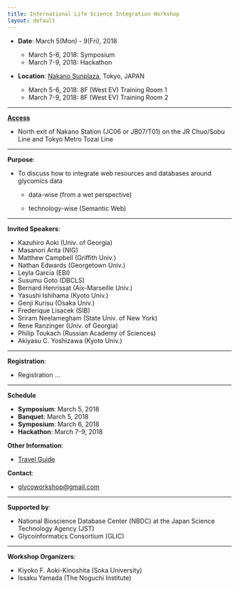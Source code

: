 ```yaml
---
title: International Life Science Integration Workshop
layout: default
---
```

  
* **Date**: 
March 5(Mon) - 9(Fri), 2018
  * March 5-6, 2018: Symposium
  * March 7-9, 2018: Hackathon


* **Location**: 
<a href="https://www.sunplaza.jp/en/" target="_blank">Nakano Sunplaza</a>, Tokyo, JAPAN
  * March 5-6, 2018: 8F (West EV) Training Room 1
  * March 7-9, 2018: 8F (West EV) Training Room 2


***
**<a href="https://www.sunplaza.jp/en/about/#access" target="_blank">Access</a>**
* North exit of Nakano Station (JC06 or JB07/T01) on the JR Chuo/Sobu Line and Tokyo Metro Tozai Line

***    
**Purpose**:

* To discuss how to integrate web resources and databases around glycomics data

  * data-wise (from a wet perspective)  

  * technology-wise (Semantic Web)  

***    

**Invited Speakers**:
  
*  Kazuhiro Aoki (Univ. of Georgia)
*  Masanori Arita (NIG)
*  Matthew Campbell (Griffith Univ.)
*  Nathan Edwards (Georgetown Univ.)
*  Leyla Garcia (EBI)
*  Susumu Goto (DBCLS)
*  Bernard Henrissat (Aix-Marseille Univ.)
*  Yasushi Ishihama (Kyoto Univ.)
*  Genji Kurisu (Osaka Univ.)
*  Frederique Lisacek (SIB)
*  Sriram Neelamegham (State Univ. of New York)
*  Rene Ranzinger (Univ. of Georgia)
*  Philip Toukach (Russian Academy of Sciences)
*  Akiyasu C. Yoshizawa (Kyoto Univ.)


***    

**Registration**:
 * Registration ...

***
**Schedule**
 * **Symposium**:  March 5, 2018 
 * **Banquet**:  March 5, 2018
 * **Symposium**:  March 6, 2018
 * **Hackathon**:  March 7-9, 2018

**Other Information**:
 * <a href="http://www.gotokyo.org/en/index.html" target="_blank">Travel Guide</a>

**Contact**:
 * glycoworkshop@gmail.com  

***
**Supported by**:
* National Bioscience Database Center (NBDC) at the Japan Science Technology Agency (JST)
* Glycoinformatics Consortium (GLIC)
  

***
**Workshop Organizers**:
* Kiyoko F. Aoki-Kinoshita (Soka University)
* Issaku Yamada (The Noguchi Institute)
